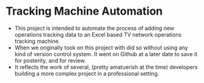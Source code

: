 # Tracking Machine Automation
- This project is intended to automate the process of adding new operations tracking data to an Excel based TV network operations tracking machine.
- When we originally took on this project with did so without using any kind of version control system. It went on Github at a later date to save it for posterity, and for review. 
- It reflects the work of several, (pretty amatuerish at the time) developers building a more complex project in a professional setting.
